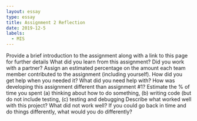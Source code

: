 ```yaml
---
layout: essay
type: essay
title: Assignment 2 Reflection
date: 2019-12-5
labels:
  - MIS
---
```


Provide a brief introduction to the assignment along with a link to this page for further details
What did you learn from this assignment?
Did you work with a partner? Assign an estimated percentage on the amount each team member contributed to the assignment (including yourself).
How did you get help when you needed it? What did you need help with?
How was developing this assignment different than assignment #1?
Estimate the % of time you spent (a) thinking about how to do something, (b) writing code (but do not include testing, (c) testing and debugging
Describe what worked well with this project? What did not work well?
If you could go back in time and do things differently, what would you do differently?
